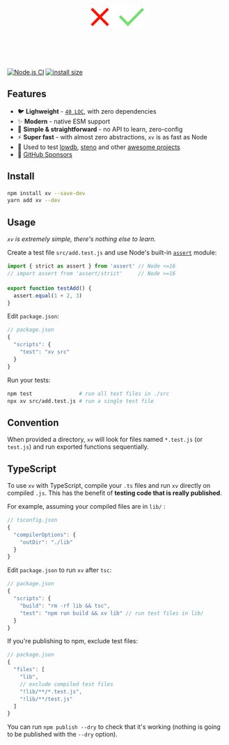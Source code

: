 <h1 align="center">
  <br>
  <br>
  <img src="xv.svg" alt="xv" height=50>
  <br>
  <br>
  <br>
</h1>

[![Node.js CI](https://github.com/typicode/xv/actions/workflows/node.js.yml/badge.svg)](https://github.com/typicode/xv/actions/workflows/node.js.yml)
[![install size](https://packagephobia.com/badge?p=xv)](https://packagephobia.com/result?p=xv)

## Features

- 🐦 __Lighweight__ - [`40 LOC`](https://github.com/typicode/xv/blob/main/src/bin.ts), with zero dependencies
- ✨ __Modern__ - native ESM support
- 🔰 __Simple & straightforward__ - no API to learn, zero-config
- ⚡ __Super fast__ - with almost zero abstractions, `xv` is as fast as Node
- 🦉 Used to test [lowdb](https://github.com/typicode/lowdb), [steno](https://github.com/typicode/steno) and other [awesome projects](https://github.com/typicode/xv/network/dependents)
- 💖 [GitHub Sponsors](https://github.com/sponsors/typicode)

## Install

```sh
npm install xv --save-dev
yarn add xv --dev
```

## Usage

_`xv` is extremely simple, there's nothing else to learn._

Create a test file `src/add.test.js` and use Node's built-in [`assert`](https://nodejs.org/api/assert.html) module:

```js
import { strict as assert } from 'assert' // Node <=16
// import assert from 'assert/strict'     // Node >=16

export function testAdd() {
  assert.equal(1 + 2, 3)
}
```

Edit `package.json`:

```js
// package.json
{
  "scripts": {
    "test": "xv src"
  }
}
```

Run your tests:

```sh
npm test               # run all test files in ./src
npx xv src/add.test.js # run a single test file
```

## Convention

When provided a directory, `xv` will look for files named `*.test.js` (or `test.js`) and run exported functions sequentially.

## TypeScript

To use `xv` with TypeScript, compile your `.ts` files and run `xv` directly on compiled `.js`. This has the benefit of __testing code that is really published__.

For example, assuming your compiled files are in `lib/` :

```js
// tsconfig.json
{
  "compilerOptions": {
    "outDir": "./lib"
  }
}
```

Edit `package.json` to run `xv` after `tsc`:

```js
// package.json
{
  "scripts": {
    "build": "rm -rf lib && tsc",
    "test": "npm run build && xv lib" // run test files in lib/
  }
}
```

If you're publishing to npm, exclude test files:

```js
// package.json
{
  "files": [
    "lib",
    // exclude compiled test files
    "!lib/**/*.test.js",
    "!lib/**/test.js"
  ]
}
```

You can run `npm publish --dry` to check that it's working (nothing is going to be published with the `--dry` option).
